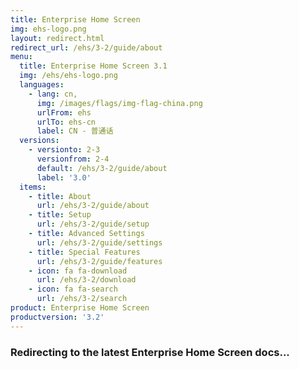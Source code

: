 ```yaml
---
title: Enterprise Home Screen
img: ehs-logo.png
layout: redirect.html
redirect_url: /ehs/3-2/guide/about
menu:
  title: Enterprise Home Screen 3.1
  img: /ehs/ehs-logo.png
  languages:
    - lang: cn,
      img: /images/flags/img-flag-china.png
      urlFrom: ehs
      urlTo: ehs-cn
      label: CN - 普通话
  versions:
    - versionto: 2-3
      versionfrom: 2-4
      default: /ehs/3-2/guide/about
      label: '3.0'
  items:
    - title: About
      url: /ehs/3-2/guide/about
    - title: Setup
      url: /ehs/3-2/guide/setup
    - title: Advanced Settings
      url: /ehs/3-2/guide/settings
    - title: Special Features
      url: /ehs/3-2/guide/features
    - icon: fa fa-download
      url: /ehs/3-2/download
    - icon: fa fa-search
      url: /ehs/3-2/search
product: Enterprise Home Screen
productversion: '3.2'
---
```


### Redirecting to the latest Enterprise Home Screen docs...










